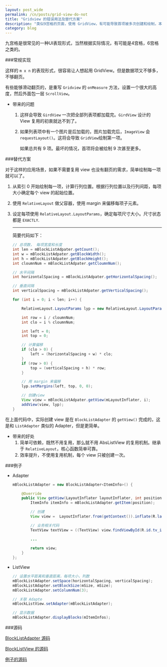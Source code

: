 ```yaml
---
layout: post_wide
permalink: /cn/posts/grid-view-do-not
title: "Gridview 的错误用法及替代方案"
description: "类似9宫格的页面，使用 GridView，有可能导致首项被多次创建和绘制，本文给出一个替代方案。"
category: blog
---
```


九宫格是很常见的一种UI表现形式，当然根据实际情况，有可能是4宫格，6宫格之类的。

###常规实现

这样的 `m x n` 的表现形式，很容易让人想起用 GridView。但是数据项又不够多，不够翻页。

有些能够滑动翻页的，是重写 `Gridview` 的 `onMeasure` 方法，设置一个很大的高度，然后外面包一层 `ScrollView`。

* 带来的问题
    1. 这样会导致 `GirdView` 一次把全部列表项都加载完。`GirdView` 设计的 View 复用的初衷就达不到了。
    2. 如果列表项中有一个图片是后加载的，图片加载完后，`ImageView` 会 `requestLayout()`。这将会导致 `GridView`绘制第一项。

        如果总共有 9 项。最坏的情况，首项将会被绘制 9 次甚至更多。

###替代方案

对于这样的应用场景，如果不需要复用 view 也没有翻页的需求，简单绘制每一项就可以了。

1.  从索引 0 开始绘制每一项，计算行列位置。根据行列位置以及行列间距，每项大小确定每个 view 的起始位置。

2.  使用 `RelativeLayout` 做父容器，使用 margin 来偏移每项子元素。

3.  设定每项使用 `RelativeLayout.LayoutParams`，确定每项尺寸大小。尺寸状态都是 `EXACTLY`.

    ---

    简要代码如下：

    ```java
    // 总项数， 每项宽度和长度
    int len = mBlockListAdpater.getCount();
    int w = mBlockListAdpater.getBlockWidth();
    int h = mBlockListAdpater.getBlockHeight();
    int cloumnNum = mBlockListAdpater.getCloumnNum();
    
    // 水平间隔
    int horizontalSpacing = mBlockListAdpater.getHorizontalSpacing();
    
    // 垂直间隔
    int verticalSpacing = mBlockListAdpater.getVerticalSpacing();
    
    for (int i = 0; i < len; i++) {
    
        RelativeLayout.LayoutParams lyp = new RelativeLayout.LayoutParams(w, h);
    
        int row = i / cloumnNum;
        int clo = i % cloumnNum;
    
        int left = 0;
        int top = 0;
    
        // 计算偏移
        if (clo > 0) {
            left = (horizontalSpacing + w) * clo;
        }
        if (row > 0) {
            top = (verticalSpacing + h) * row;
        }
    
        // 用 margin 来偏移
        lyp.setMargins(left, top, 0, 0);
    
        // 创建view
        View view = mBlockListAdpater.getView(mLayoutInflater, i);
        addView(view, lyp);
    }
    ```

在上面代码中，实际创建 view 是在 `BlockListAdapter` 的 `getView()` 完成的，这是和 `ListAdapter` 类似的 Adapter，但是更简单。

* 带来的好处
    1.  简单可依赖，既然不用复用，那么就不用 AbsListView 的复用机制。继承于 `RelativeLayout`，核心函数简单可靠。
    2.  效率提升，不使用复用机制，每个 view 只被创建一次。


###例子

* Adapter

    ```java
    mBlockListAdapter = new BlockListAdapter<ItemInfo>() {
    
        @Override
        public View getView(LayoutInflater layoutInflater, int position) {
            ItemInfo itemInfo = mBlockListAdapter.getItem(position);

            // 创建
            View view =  LayoutInflater.from(getContext()).inflate(R.layout.item_home, null);

            // 业务相关代码
            TextView textView = ((TextView) view.findViewById(R.id.tv_item_home_title));

            ...
            
            return view;
        }
    };
    
    ```

*   ListView

    ```java
    // 设置水平距离和垂直距离，每项大小，列数
    mBlockListAdapter.setSpace(horizontalSpacing, verticalSpacing);
    mBlockListAdapter.setBlockSize(mSize, mSize);
    mBlockListAdapter.setColumnNum(3);

    // 关联 Adapte
    mBlockListView.setAdapter(mBlockListAdapter);

    // 显示数据
    mBlockListAdapter.displayBlocks(mItemInfos);
    ```

###源码

[BlockListAdapter 源码](https://github.com/etao-open-source/cube-sdk/blob/master/core/src/com/srain/cube/views/block/BlockListAdapter.java)

[BlockListView 的源码](https://github.com/etao-open-source/cube-sdk/blob/master/core/src/com/srain/cube/views/block/BlockListView.java)

[例子的源码](https://github.com/etao-open-source/cube-sdk/blob/master/sample-and-tests/src/com/srain/cube/sample/ui/fragment/HomeFragment.java)

